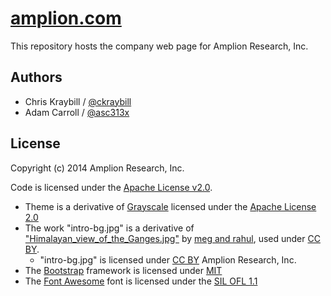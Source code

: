 # [amplion.com](https://amplion.com)

This repository hosts the company web page for Amplion Research, Inc.

## Authors

* Chris Kraybill / [@ckraybill](https://github.com/ckraybill)
* Adam Carroll / [@asc313x](https://github.com/asc313x)

## License

Copyright (c) 2014 Amplion Research, Inc.

Code is licensed under the [Apache License v2.0](http://www.apache.org/licenses/LICENSE-2.0).

* Theme is a derivative of [Grayscale](http://startbootstrap.com/grayscale) licensed under the [Apache License 2.0](http://www.apache.org/licenses/LICENSE-2.0)
* The work "intro-bg.jpg" is a derivative of ["Himalayan_view_of_the_Ganges.jpg"](http://www.flickr.com/photos/99689885@N00/5581742)
  by [meg and rahul](https://www.flickr.com/photos/99689885@N00), used under
  [CC BY](http://creativecommons.org/licenses/by/2.0/).
    * "intro-bg.jpg" is
  licensed under [CC BY](http://creativecommons.org/licenses/by/2.0/) Amplion Research, Inc.
* The [Bootstrap](http://getbootstrap.com) framework is licensed under [MIT](https://github.com/twbs/bootstrap/blob/master/LICENSE)
* The [Font Awesome](http://fontawesome.io) font is licensed under the [SIL OFL 1.1](http://scripts.sil.org/OFL)
